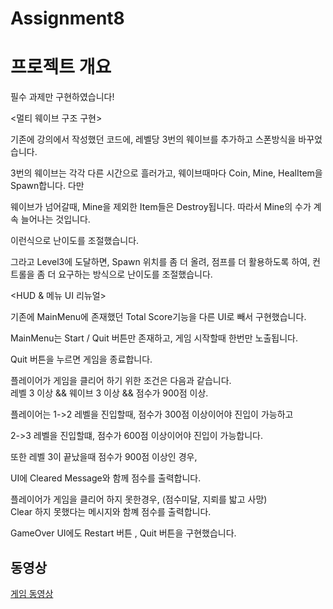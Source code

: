 # Assignment8


# 프로젝트 개요
필수 과제만 구현하였습니다!

<멀티 웨이브 구조 구현>

기존에 강의에서 작성했던 코드에, 레벨당 3번의 웨이브를 추가하고 스폰방식을 바꾸었습니다.  


3번의 웨이브는 각각 다른 시간으로 흘러가고, 웨이브때마다 Coin, Mine, HealItem을 Spawn합니다. 다만  


웨이브가 넘어갈때, Mine을 제외한 Item들은 Destroy됩니다. 따라서 Mine의 수가 계속 늘어나는 것입니다.  


이런식으로 난이도를 조절했습니다.  


그라고 Level3에 도달하면, Spawn 위치를 좀 더 올려, 점프를 더 활용하도록 하여, 컨트롤을 좀 더 요구하는 방식으로 난이도를 조절했습니다.


<HUD & 메뉴 UI 리뉴얼>

기존에 MainMenu에 존재했던 Total Score기능을 다른 UI로 빼서 구현했습니다.  


MainMenu는 Start / Quit 버튼만 존재하고, 게임 시작할때 한번만 노출됩니다.  


Quit 버튼을 누르면 게임을 종료합니다.

플레이어가 게임을 클리어 하기 위한 조건은 다음과 같습니다.  
레벨 3 이상 && 웨이브 3 이상 && 점수가 900점 이상.

플레이어는 1->2 레벨을 진입할때, 점수가 300점 이상이어야 진입이 가능하고  


2->3 레벨을 진입할떄, 점수가 600점 이상이어야 진입이 가능합니다.  


또한 레벨 3이 끝났을때 점수가 900점 이상인 경우,  


UI에 Cleared Message와 함께 점수를 출력합니다.

플레이어가 게임을 클리어 하지 못한경우, (점수미달, 지뢰를 밟고 사망)  
Clear 하지 못했다는 메시지와 함꼐 점수를 출력합니다.

GameOver UI에도 Restart 버튼 , Quit 버튼을 구현했습니다.
## 동영상

[게임 동영상]([https://youtu.be/Pzv5XbbWMd0](https://www.youtube.com/watch?v=yBBA7Iw7rI8&ab_channel=%ED%95%9C%EC%83%81%ED%98%81))


